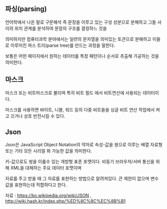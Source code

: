 ## 파싱(parsing)

언어학에서 나온 말로 구문해석 즉 문장을 이루고 있는 구성 성분으로 분해하고 그들 사이의 위치 관계를 분석하여 문장의 구조를 결정하느 것을

의미하지만 컴퓨터과학 분야애서는 일련의 문자열을 의미있는 토큰으로 분해하고 이들로 이루어진 파스 트리(parse tree)를 만드는 과정을 말한다.

보통은 어떤 페이지에서 원하는 데이터를 특정 패턴이나 순서로 추출해 가공하는 것을 의미한다.

## 마스크
마스크 또는 비트마스크로 불리며 특히 비트 필드 에서 비트연산에 사용되는 데이터이다.

마스크를 사용하면 바이트, 니블, 워드 등의 다중 비트들을 싱글 비트 연산 작업에서 켜고 끄거나 상호 반전시킬 수 있다.

## Json

Json은 JavaScript Object Notation의 약자로 속성-값을 쌍으로 이루는 배열 자료형 또는 기타 모든 시리얼 화 가능한 값을 의미한다.

키-값으로도 쌍을 이룰수 있는 개방형 표준 포맷이다. 비동기 브라우저/서버 통신을 위해 XML을 대체하는 주요 데이터 포맷이며 

자료를 주고 받을 때 그 자료를 표현하는 방법으로 알려져있다. 큰 제한이 없으며 변수 값을 표현하는데 적합하다고 한다.


자료  : https://ko.wikipedia.org/wiki/JSON , http://wiki.hash.kr/index.php/%ED%8C%8C%EC%8B%B1
